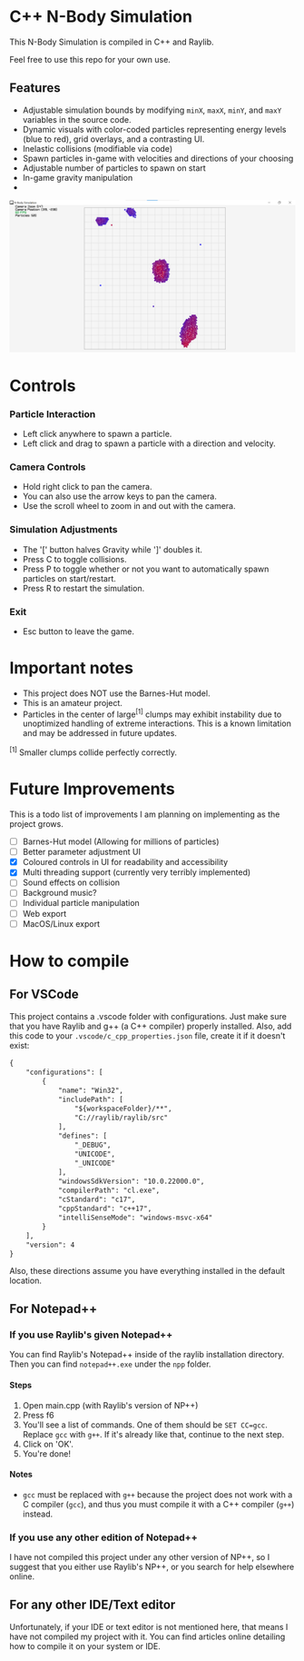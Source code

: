 # C++ N-Body Simulation
This N-Body Simulation is compiled in C++ and Raylib. 

Feel free to use this repo for your own use.

## Features
- Adjustable simulation bounds by modifying `minX`, `maxX`, `minY`, and `maxY` variables in the source code.
- Dynamic visuals with color-coded particles representing energy levels (blue to red), grid overlays, and a contrasting UI.
- Inelastic collisions (modifiable via code)
- Spawn particles in-game with velocities and directions of your choosing
- Adjustable number of particles to spawn on start
- In-game gravity manipulation
- 

![image](Assets/thumbnail.png)


# Controls

### Particle Interaction
- Left click anywhere to spawn a particle.
- Left click and drag to spawn a particle with a direction and velocity.

### Camera Controls
- Hold right click to pan the camera.
- You can also use the arrow keys to pan the camera.
- Use the scroll wheel to zoom in and out with the camera.

### Simulation Adjustments
- The '[' button halves Gravity while ']' doubles it.
- Press C to toggle collisions.
- Press P to toggle whether or not you want to automatically spawn particles on start/restart.
- Press R to restart the simulation.

### Exit

- Esc button to leave the game.

# Important notes

- This project does NOT use the Barnes-Hut model.
- This is an amateur project.
- Particles in the center of large<sup>[1]</sup> clumps may exhibit instability due to unoptimized handling of extreme interactions. This is a known limitation and may be addressed in future updates.

<sup>[1]</sup> Smaller clumps collide perfectly correctly.

# Future Improvements

This is a todo list of improvements I am planning on implementing as the project grows.

- [ ] Barnes-Hut model (Allowing for millions of particles)
- [ ] Better parameter adjustment UI
- [x] Coloured controls in UI for readability and accessibility
- [x] Multi threading support (currently very terribly implemented)
- [ ] Sound effects on collision
- [ ] Background music?
- [ ] Individual particle manipulation
- [ ] Web export
- [ ] MacOS/Linux export

# How to compile

## For VSCode

This project contains a .vscode folder with configurations. Just make sure that you have Raylib and g++ (a C++ compiler) properly installed. Also, add this code to your `.vscode/c_cpp_properties.json` file, create it if it doesn't exist:

```
{
    "configurations": [
        {
            "name": "Win32",
            "includePath": [
                "${workspaceFolder}/**",
                "C://raylib/raylib/src"
            ],
            "defines": [
                "_DEBUG",
                "UNICODE",
                "_UNICODE"
            ],
            "windowsSdkVersion": "10.0.22000.0",
            "compilerPath": "cl.exe",
            "cStandard": "c17",
            "cppStandard": "c++17",
            "intelliSenseMode": "windows-msvc-x64"
        }
    ],
    "version": 4
}
```
Also, these directions assume you have everything installed in the default location.

## For Notepad++

### If you use Raylib's given Notepad++
You can find Raylib's Notepad++ inside of the raylib installation directory. Then you can find `notepad++.exe` under the `npp` folder.

#### Steps
1. Open main.cpp (with Raylib's version of NP++) 
2. Press f6 
3. You'll see a list of commands. One of them should be `SET CC=gcc`. Replace `gcc` with `g++`. If it's already like that, continue to the next step.
4. Click on 'OK'.
5. You're done!

#### Notes
- `gcc` must be replaced with `g++` because the project does not work with a C compiler (`gcc`), and thus you must compile it with a C++ compiler (`g++`) instead.

### If you use any other edition of Notepad++
I have not compiled this project under any other version of NP++, so I suggest that you either use Raylib's NP++, or you search for help elsewhere online.

## For any other IDE/Text editor

Unfortunately, if your IDE or text editor is not mentioned here, that means I have not compiled my project with it. You can find articles online detailing how to compile it on your system or IDE.

